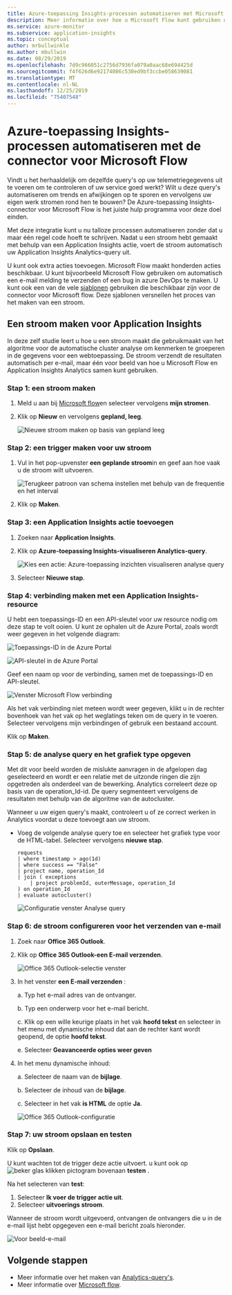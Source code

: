 ```yaml
---
title: Azure-toepassing Insights-processen automatiseren met Microsoft Flow
description: Meer informatie over hoe u Microsoft Flow kunt gebruiken om Herhaal bare processen snel te automatiseren met behulp van de Application Insights-connector.
ms.service: azure-monitor
ms.subservice: application-insights
ms.topic: conceptual
author: mrbullwinkle
ms.author: mbullwin
ms.date: 08/29/2019
ms.openlocfilehash: 7d9c966051c2756d7936fa079a0aac68e694425d
ms.sourcegitcommit: f4f626d6e92174086c530ed9bf3ccbe058639081
ms.translationtype: MT
ms.contentlocale: nl-NL
ms.lasthandoff: 12/25/2019
ms.locfileid: "75407548"
---
```

# <a name="automate-azure-application-insights-processes-with-the-connector-for-microsoft-flow"></a>Azure-toepassing Insights-processen automatiseren met de connector voor Microsoft Flow

Vindt u het herhaaldelijk om dezelfde query's op uw telemetriegegevens uit te voeren om te controleren of uw service goed werkt? Wilt u deze query's automatiseren om trends en afwijkingen op te sporen en vervolgens uw eigen werk stromen rond hen te bouwen? De Azure-toepassing Insights-connector voor Microsoft Flow is het juiste hulp programma voor deze doel einden.

Met deze integratie kunt u nu talloze processen automatiseren zonder dat u maar één regel code hoeft te schrijven. Nadat u een stroom hebt gemaakt met behulp van een Application Insights actie, voert de stroom automatisch uw Application Insights Analytics-query uit.

U kunt ook extra acties toevoegen. Microsoft Flow maakt honderden acties beschikbaar. U kunt bijvoorbeeld Microsoft Flow gebruiken om automatisch een e-mail melding te verzenden of een bug in azure DevOps te maken. U kunt ook een van de vele [sjablonen](https://ms.flow.microsoft.com/connectors/shared_applicationinsights/?slug=azure-application-insights) gebruiken die beschikbaar zijn voor de connector voor Microsoft flow. Deze sjablonen versnellen het proces van het maken van een stroom.

<!--The Application Insights connector also works with [Azure Power Apps](https://powerapps.microsoft.com/) and [Azure Logic Apps](https://azure.microsoft.com/services/logic-apps/?v=17.23h). -->

## <a name="create-a-flow-for-application-insights"></a>Een stroom maken voor Application Insights

In deze zelf studie leert u hoe u een stroom maakt die gebruikmaakt van het algoritme voor de automatische cluster analyse om kenmerken te groeperen in de gegevens voor een webtoepassing. De stroom verzendt de resultaten automatisch per e-mail, maar één voor beeld van hoe u Microsoft Flow en Application Insights Analytics samen kunt gebruiken.

### <a name="step-1-create-a-flow"></a>Stap 1: een stroom maken

1. Meld u aan bij [Microsoft flow](https://flow.microsoft.com)en selecteer vervolgens **mijn stromen**.
2. Klik op **Nieuw** en vervolgens **gepland, leeg**.

    ![Nieuwe stroom maken op basis van gepland leeg](./media/automate-with-flow/1-create.png)

### <a name="step-2-create-a-trigger-for-your-flow"></a>Stap 2: een trigger maken voor uw stroom

1. Vul in het pop-upvenster **een geplande stroom**in en geef aan hoe vaak u de stroom wilt uitvoeren.

    ![Terugkeer patroon van schema instellen met behulp van de frequentie en het interval](./media/automate-with-flow/2-schedule.png)

1. Klik op **Maken**.

### <a name="step-3-add-an-application-insights-action"></a>Stap 3: een Application Insights actie toevoegen

1. Zoeken naar **Application Insights**.
2. Klik op **Azure-toepassing Insights-visualiseren Analytics-query**.

    ![Kies een actie: Azure-toepassing inzichten visualiseren analyse query](./media/automate-with-flow/3-visualize.png)

3. Selecteer **Nieuwe stap**.

### <a name="step-4-connect-to-an-application-insights-resource"></a>Stap 4: verbinding maken met een Application Insights-resource

U hebt een toepassings-ID en een API-sleutel voor uw resource nodig om deze stap te volt ooien. U kunt ze ophalen uit de Azure Portal, zoals wordt weer gegeven in het volgende diagram:

![Toepassings-ID in de Azure Portal](./media/automate-with-flow/5apiaccess.png)

![API-sleutel in de Azure Portal](./media/automate-with-flow/6apikey.png)

Geef een naam op voor de verbinding, samen met de toepassings-ID en API-sleutel.

   ![Venster Microsoft Flow verbinding](./media/automate-with-flow/4-connection.png)

Als het vak verbinding niet meteen wordt weer gegeven, klikt u in de rechter bovenhoek van het vak op het weglatings teken om de query in te voeren. Selecteer vervolgens mijn verbindingen of gebruik een bestaand account.

Klik op **Maken**.

### <a name="step-5-specify-the-analytics-query-and-chart-type"></a>Stap 5: de analyse query en het grafiek type opgeven
Met dit voor beeld worden de mislukte aanvragen in de afgelopen dag geselecteerd en wordt er een relatie met de uitzonde ringen die zijn opgetreden als onderdeel van de bewerking. Analytics correleert deze op basis van de operation_Id-id. De query segmenteert vervolgens de resultaten met behulp van de algoritme van de autocluster.

Wanneer u uw eigen query's maakt, controleert u of ze correct werken in Analytics voordat u deze toevoegt aan uw stroom.

- Voeg de volgende analyse query toe en selecteer het grafiek type voor de HTML-tabel. Selecteer vervolgens **nieuwe stap**.

    ```
    requests
    | where timestamp > ago(1d)
    | where success == "False"
    | project name, operation_Id
    | join ( exceptions
        | project problemId, outerMessage, operation_Id
    ) on operation_Id
    | evaluate autocluster()
    ```
    
    ![Configuratie venster Analyse query](./media/automate-with-flow/5-query.png)

### <a name="step-6-configure-the-flow-to-send-email"></a>Stap 6: de stroom configureren voor het verzenden van e-mail

1. Zoek naar **Office 365 Outlook**.
2. Klik op **Office 365 Outlook-een E-mail verzenden**.

    ![Office 365 Outlook-selectie venster](./media/automate-with-flow/6-outlook.png)

1. In het venster **een E-mail verzenden** :

   a. Typ het e-mail adres van de ontvanger.

   b. Typ een onderwerp voor het e-mail bericht.

   c. Klik op een wille keurige plaats in het vak **hoofd tekst** en selecteer in het menu met dynamische inhoud dat aan de rechter kant wordt geopend, de optie **hoofd tekst**.

   e. Selecteer **Geavanceerde opties weer geven**

1. In het menu dynamische inhoud:

    a. Selecteer de naam van de **bijlage**.

    b. Selecteer de inhoud van de **bijlage**.
    
    c. Selecteer in het vak **is HTML** de optie **Ja**.

    ![Office 365 Outlook-configuratie](./media/automate-with-flow/7-email.png)

### <a name="step-7-save-and-test-your-flow"></a>Stap 7: uw stroom opslaan en testen

Klik op **Opslaan**.

U kunt wachten tot de trigger deze actie uitvoert. u kunt ook op ![beker glas klikken](./media/automate-with-flow/testicon.png) pictogram bovenaan **testen** .

Na het selecteren van **test**:

1. Selecteer **Ik voer de trigger actie uit**.
2. Selecteer **uitvoerings stroom**.

Wanneer de stroom wordt uitgevoerd, ontvangen de ontvangers die u in de e-mail lijst hebt opgegeven een e-mail bericht zoals hieronder.

![Voor beeld-e-mail](./media/automate-with-flow/flow9.png)

## <a name="next-steps"></a>Volgende stappen

- Meer informatie over het maken van [Analytics-query's](../../azure-monitor/log-query/get-started-queries.md).
- Meer informatie over [Microsoft flow](https://ms.flow.microsoft.com).

<!--Link references-->
